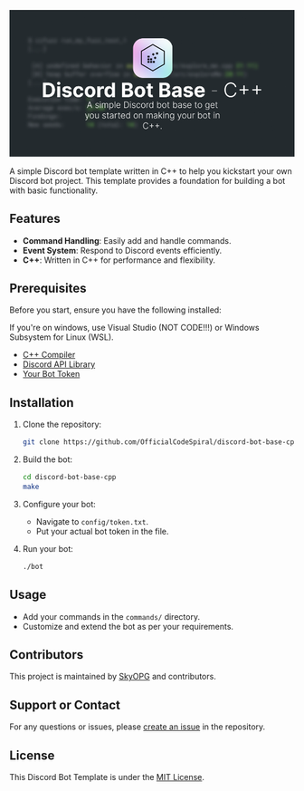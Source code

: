 ![C++ Discord Bot Template Banner](https://github.com/OfficialCodeSpiral/discord-bot-base-cpp/blob/assets/CodeSpiral%20CPP%20Bot.png)

A simple Discord bot template written in C++ to help you kickstart your own Discord bot project. This template provides a foundation for building a bot with basic functionality.

## Features

- **Command Handling**: Easily add and handle commands.
- **Event System**: Respond to Discord events efficiently.
- **C++**: Written in C++ for performance and flexibility.

## Prerequisites

Before you start, ensure you have the following installed:

If you're on windows, use Visual Studio (NOT CODE!!!) or Windows Subsystem for Linux (WSL).

- [C++ Compiler](https://gcc.gnu.org)
- [Discord API Library](https://dpp.dev)
- [Your Bot Token](https://discord.com/developers/applications)

## Installation

1. Clone the repository:
   ```bash
   git clone https://github.com/OfficialCodeSpiral/discord-bot-base-cpp.git
   ```

2. Build the bot:
   ```bash
   cd discord-bot-base-cpp
   make
   ```

3. Configure your bot:
   - Navigate to `config/token.txt`.
   - Put your actual bot token in the file.

4. Run your bot:
   ```bash
   ./bot
   ```

## Usage

- Add your commands in the `commands/` directory.
- Customize and extend the bot as per your requirements.

## Contributors

This project is maintained by [SkyOPG](https://github.com/SkyOPG) and contributors.

## Support or Contact

For any questions or issues, please [create an issue](https://github.com/OfficialCodeSpiral/discord-bot-base-cpp/issues) in the repository.

## License

This Discord Bot Template is under the [MIT License](https://github.com/OfficialCodeSpiral/discord-bot-base-cpp/blob/main/LICENSE).
